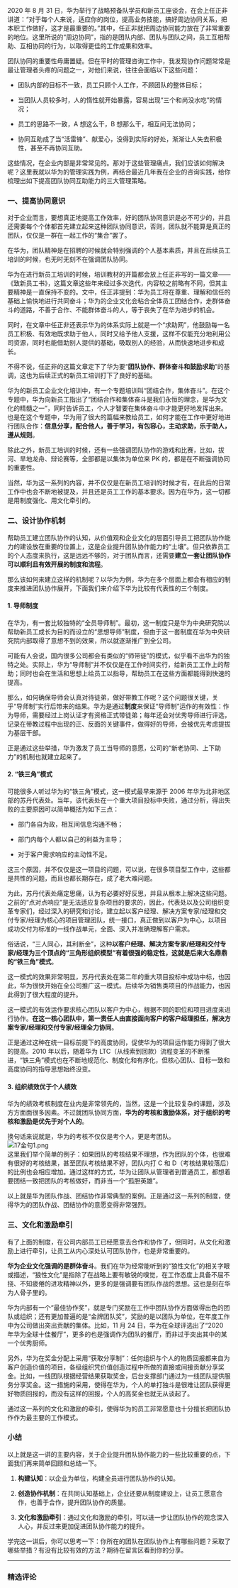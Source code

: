 <p data-nodeid="697" class="">2020 年 8 月 31 日，华为举行了战略预备队学员和新员工座谈会，在会上任正非讲道：“对于每个人来说，适应你的岗位，提高业务技能，搞好周边协同关系，把本职工作做好，这才是最重要的。”其中，任正非就把周边协同能力放在了非常重要的地位。这里所说的“周边协同”，指的是团队内部、团队与团队之间，员工互相帮助、互相协同的行为，以取得更佳的工作成果和效率。</p>
<p data-nodeid="698">团队协同的重要性毋庸置疑。但在平时的管理咨询工作中，我发现协作问题常常是最让管理者头疼的问题之一，对他们来说，往往会面临以下这些问题：</p>
<ul data-nodeid="699">
<li data-nodeid="700">
<p data-nodeid="701">团队内部的目标不一致，员工只顾个人工作，不顾团队的整体目标；</p>
</li>
<li data-nodeid="702">
<p data-nodeid="703">当团队人员较多时，人的惰性就开始暴露，容易出现“三个和尚没水吃”的情况；</p>
</li>
<li data-nodeid="704">
<p data-nodeid="705">员工的思路不一致，A 想这么干，B 想那么干，相互间无法协同；</p>
</li>
<li data-nodeid="706">
<p data-nodeid="707">协同互助成了当“活雷锋”、献爱心，没得到实际的好处，渐渐让人失去积极性，甚至不再协同互助。</p>
</li>
</ul>
<p data-nodeid="708">这些情况，在企业内部是非常常见的。那对于这些管理痛点，我们应该如何解决呢？这里我就以华为的管理实践为例，再结合最近几年我在企业的咨询实践，给你梳理出如下提高团队协同互助能力的三大管理策略。</p>
<h3 data-nodeid="709">一、提高协同意识</h3>
<p data-nodeid="710">对于企业而言，要想真正地提高工作效率，好的团队协同意识是必不可少的，并且还需要每个个体都首先建立起来这种团队协同意识，否则，团队就不能算是真正的团队，仅仅是一群在一起工作的“集合”罢了。</p>
<p data-nodeid="711">在华为，团队精神是在招聘的时候就会特别强调的个人基本素质，并且在后续员工培训的时候，也无时无刻不在强调团队协同。</p>
<p data-nodeid="712">华为在进行新员工培训的时候，培训教材的开篇都会放上任正非写的一篇文章——《致新员工书》，这篇文章这些年来经过多次迭代，内容较之前略有不同，但其主要精神是一直保持不变的。文中，任正非提到：华为员工将在尊重、理解和信任的基础上愉快地进行共同奋斗；华为的企业文化会粘合全体员工团结合作，走群体奋斗的道路，不善于合作、不能群体奋斗的人，等于丧失了在华为进步的机会。</p>
<p data-nodeid="713">同时，在文章中任正非还表示华为的体系实际上就是一个“求助网”，他鼓励每一名员工积极、有效地既求助于他人，同时又给予他人支援，这样不仅能充分地利用公司资源，同时也能借助别人提供的基础，吸取别人的经验，从而快速地进步和成长。</p>
<p data-nodeid="714">不得不说，任正非的这篇文章定下了华为要“<strong data-nodeid="779">团队协作、群体奋斗和鼓励求助</strong>”的基调，这也为后续正式的新员工培训打下了良好的基础。</p>
<p data-nodeid="715">华为的新员工企业文化培训中，有一个专题培训叫“团结合作，集体奋斗”。在这个专题中，华为向新员工指出了“团结合作和集体奋斗是我们永恒的理念，是华为文化的精髓之一”，同时告诉员工，个人才智要在集体奋斗中才能更好地发挥出来。也是在这个专题中，华为用了很大的篇幅来教给员工，如何才能在工作中更好地进行团队合作：<strong data-nodeid="785">信息分享，配合他人，善于学习，有包容心，主动求助，乐于助人，遵从规则</strong>。</p>
<p data-nodeid="716">除此之外，新员工培训的时候，还有一些强调团队协作的游戏和比赛，比如，拔河、旱地龙舟、辩论赛等，全部都是以集体为单位来 PK 的，都是在不断强调协同的重要性。</p>
<p data-nodeid="717">当然，华为这一系列的内容，并不仅仅是在新员工培训的时候才有，在此后的日常工作中也会不断地被提及，并且还是员工工作的基本要求。因为在华为，这一切都是用制度强化、用文化牵引的。</p>
<h3 data-nodeid="718">二、设计协作机制</h3>
<p data-nodeid="719">帮助员工建立团队协作的认知，从价值观和企业文化的层面引导员工把团队协作能力的建设放在重要的位置上，这是企业提升团队协作能力的“土壤”。但只依靠员工的个人态度来执行，这是远远不够的，对于团队而言，还需要<strong data-nodeid="794">建立一套让团队协作可以顺利且有效开展的制度和流程</strong>。</p>
<p data-nodeid="720">那么该如何来建立这样的机制呢？以华为为例，华为在多个层面上都会有相应的制度来推进团队协作展开，下面我们来介绍下华为比较有代表性的三个制度。</p>
<h4 data-nodeid="721">1. 导师制度</h4>
<p data-nodeid="722">在华为，有一套比较独特的“全员导师制”。最初，这一制度只是华为中央研究院以帮助新员工成长为目的而设立的“思想导师”制度，但由于这一套制度在华为中央研究院内部取得了意想不到的效果，所以就逐渐推广到全公司。</p>
<p data-nodeid="723">可能有人会说，国内很多公司都会有类似的“师带徒”的模式，似乎看不出华为的独特之处。实际上，华为“导师制”并不仅仅是在工作时间实行，给新员工工作上的帮助；同时也会在生活和思想上给员工以指导，帮助员工在这些方面都能得到快速的提高。</p>
<p data-nodeid="724">那么，如何确保导师会认真对待徒弟，做好带教工作呢？这个问题很关键，关乎“导师制”实行后带来的结果。华为是通过<strong data-nodeid="806">制度</strong>来保证“导师制”运作的有效性：作为导师，需要经过上岗认证才有资格正式带徒弟；每年还会对优秀导师进行评选，记录在带教过程中出现的正、反面的关键事件，做得好的导师，会被优先考虑提拔为基层干部。</p>
<p data-nodeid="725">正是通过这些举措，华为激发了员工当导师的意愿，公司的“新老协同、上下助力”的机制也就建立起来了。</p>
<h4 data-nodeid="726">2. “铁三角”模式</h4>
<p data-nodeid="727">可能很多人听过华为的“铁三角”模式，这一模式最早来源于 2006 年华为北非地区部的苏丹代表处。当年，该代表处在一个重大项目投标中失败，通过分析，得出失败的主要原因可以简单概括为如下三点：</p>
<ul data-nodeid="728">
<li data-nodeid="729">
<p data-nodeid="730">部门各自为政，相互间信息沟通不畅；</p>
</li>
<li data-nodeid="731">
<p data-nodeid="732">部门内每个人都以自己的利益为主导；</p>
</li>
<li data-nodeid="733">
<p data-nodeid="734">对于客户需求响应的主动性不足。</p>
</li>
</ul>
<p data-nodeid="735">这三个原因，并不仅仅是这一项目的问题，可以说，在很多项目型工作中，这些都是共性的问题，而且也都长期存在，成了老大难问题。</p>
<p data-nodeid="736">为此，苏丹代表处痛定思痛，认为有必要好好反思，并且从根本上解决这些问题。之前的“点对点响应”是无法适应复杂项目的要求的，因此，代表处以及公司组织变革专家们，经过深入的研究和讨论，建立起以客户经理、解决方案专家/经理和交付专家/经理为核心的项目管理团队，统一接口，真正做到以客户为中心，以项目成功交付为标准的一线作战单元，全面、深入并准确理解客户需求。</p>
<p data-nodeid="737">俗话说，“三人同心，其利断金”，这种<strong data-nodeid="822">以客户经理、解决方案专家/经理和交付专家/经理为三个顶点的“三角形组织模型”有着很强的稳定性，这就是后来大名鼎鼎的“铁三角”模式</strong>。</p>
<p data-nodeid="738">这一模式的效果非常明显，苏丹代表处在第二年的重大项目投标中成功中标，也因此，华为很快开始在全公司推广这一模式。后续华为销售类项目的作战能力，也因此得到了很大程度的提升。</p>
<p data-nodeid="739">这一模式的有效运作要求核心团队以客户为中心，根据不同的职位和项目进度来进行协作。<strong data-nodeid="829">在这一核心团队中，第一责任人由直接面向客户的客户经理担任，解决方案专家/经理和交付专家/经理全力协同</strong>。</p>
<p data-nodeid="740">正是通过这种在统一目标前提下的高度协同，促使华为的项目运作能力得到了很大的提高。2010 年以后，随着华为 LTC（从线索到回款）流程变革的不断推进，“铁三角”模式也在不断地规范化、制度化和有序化，但核心团队、目标一致和高度协同的指导思想始终没变。</p>
<h4 data-nodeid="741">3. 组织绩效优于个人绩效</h4>
<p data-nodeid="742">华为的绩效考核制度在业内是非常领先的，当然，这是一个比较复杂的课题，涉及方方面面很多因素。不过就团队协同方面，<strong data-nodeid="839">华为的考核和激励体系，对于组织的考核和激励是优先于对个人的</strong>。</p>
<p data-nodeid="871" class="te-preview-highlight">换句话来说就是，华为的考核不仅仅是考个人，更是考团队。<br>
<img src="https://s0.lgstatic.com/i/image2/M01/05/4E/CgpVE1_-wpmAbAIYAAU1bcoqtuQ187.png" alt="17金句1.png" data-nodeid="876"><br>
这里我们举个简单的例子：如果团队的考核结果不理想，作为团队的个体，也很难有很好的考核结果，甚至团队考核结果不好，团队内打 C 和 D（考核结果较落后）的比例也会相应增加。通过这样的方式，华为让团队从管理者到普通员工，都想着要团结一致把团队的考核做好，而非当一个“孤胆英雄”。</p>


<p data-nodeid="745">以上就是华为团队作战、团结协作非常典型的案例。正是通过这一系列的制度，使得华为的团队作战、团结协作的意愿变得非常强烈。</p>
<h3 data-nodeid="746">三、文化和激励牵引</h3>
<p data-nodeid="747">有了上面的制度，在公司内部员工已经愿意去合作和协作了，但同时，从文化和激励上进行牵引，让员工从内心深处认可团队协作，也是非常重要的。</p>
<p data-nodeid="748"><strong data-nodeid="849">华为企业文化强调的是群体奋斗</strong>。我们在华为经常能听到的“狼性文化”的相关字眼或描述，“狼性文化”是指除了在战略上要有敏锐的嗅觉，在工作态度上具备不屈不挠、不知疲倦的进攻精神以外，更多的是强调要有团队作战的思想。这也是刻在华为人骨子里的。</p>
<p data-nodeid="749">华为内部有一个“最佳协作奖”，就是专门奖励在工作中团队协作方面做得出色的团队或组织；还有更加普遍的是“金牌团队奖”，奖励的是以团队为单位，在年度工作中为公司做出突出贡献的集体。比如，11 月 24 日，华为在全球评选出了“2020 年华为全球十佳餐厅”，更多的也是强调作为团队的餐厅，而非过于突出其中的某一个优秀厨师。</p>
<p data-nodeid="750">另外，华为在奖金分配上采用“获取分享制”：任何组织与个人的物质回报都来自为客户创造价值的项目，各级组织凭价值创造过程中所做的直接或间接贡献分享奖金。比如，一线团队根据经营结果获取奖金，后台支撑部门通过为一线团队提供服务分享奖金。这一措施的采用，使得在华为，个人的单打独斗是很难让团队获得更好物质回报的，而没有这样的回报，个人的高奖金也就无从谈起了。</p>
<p data-nodeid="751">通过这一系列的文化和激励的牵引，使得华为的员工非常愿意也十分擅长把团队协作作为最主要的工作模式。</p>
<h3 data-nodeid="752">小结</h3>
<p data-nodeid="753">以上就是这一讲的主要内容，关于企业提升团队协作能力的一些比较重要的点，下面我们再来简单回顾和总结一下。</p>
<ol data-nodeid="754">
<li data-nodeid="755">
<p data-nodeid="756"><strong data-nodeid="859">构建认知</strong>：以企业为单位，构建全员进行团队协作的认知。</p>
</li>
<li data-nodeid="757">
<p data-nodeid="758"><strong data-nodeid="864">创造协作机制</strong>：在共同认知基础上，企业还要从制度建设上，让员工愿意合作，也善于合作，提升团队协作的质量。</p>
</li>
<li data-nodeid="759">
<p data-nodeid="760"><strong data-nodeid="869">文化和激励牵引</strong>：通过文化和激励的牵引，可以进一步让团队协作的观念深入人心，并反过来更加促进团队协作能力的提升。</p>
</li>
</ol>
<p data-nodeid="761" class="">学完这一讲后，你可以思考一下：你所在的团队在团队协作上有哪些问题？采取了哪些举措？有没有比较有效的方法？期待在留言区看到你的分享。</p>

---

### 精选评论


